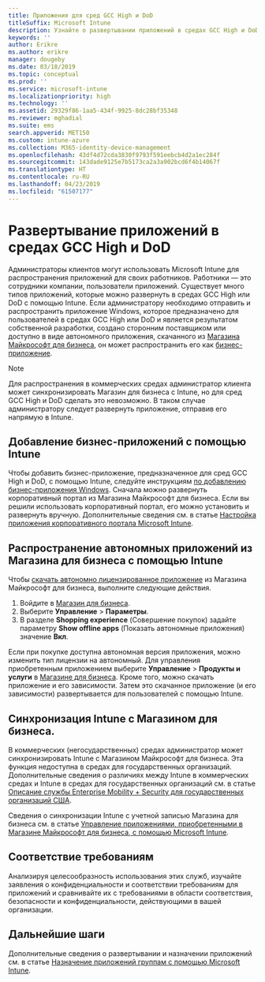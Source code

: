 ```yaml
---
title: Приложения для сред GCC High и DoD
titleSuffix: Microsoft Intune
description: Узнайте о развертывании приложений в средах GCC High и DoD с помощью Microsoft Intune.
keywords: ''
author: Erikre
ms.author: erikre
manager: dougeby
ms.date: 03/18/2019
ms.topic: conceptual
ms.prod: ''
ms.service: microsoft-intune
ms.localizationpriority: high
ms.technology: ''
ms.assetid: 29329f86-1aa5-434f-9925-8dc28bf35348
ms.reviewer: mghadial
ms.suite: ems
search.appverid: MET150
ms.custom: intune-azure
ms.collection: M365-identity-device-management
ms.openlocfilehash: 43df4d72cda3830f9793f591eebcb4d2a1ec284f
ms.sourcegitcommit: 143dade9125e7b5173ca2a3a902bcd6f4b14067f
ms.translationtype: HT
ms.contentlocale: ru-RU
ms.lasthandoff: 04/23/2019
ms.locfileid: "61507177"
---
```

# <a name="deploying-apps-using-intune-on-the-gcc-high-and-dod-environments"></a>Развертывание приложений в средах GCC High и DoD 

Администраторы клиентов могут использовать Microsoft Intune для распространения приложений для своих работников. Работники — это сотрудники компании, пользователи приложений. Существует много типов приложений, которые можно развернуть в средах GCC High или DoD с помощью Intune. Если администратору необходимо отправить и распространить приложение Windows, которое предназначено для пользователей в средах GCC High или DoD и является результатом собственной разработки, создано сторонним поставщиком или доступно в виде автономного приложения, скачанного из [Магазина Майкрософт для бизнеса](https://businessstore.microsoft.com/store), он может распространить его как [бизнес-приложение](apps-add.md#app-types-in-microsoft-intune).  

> [!NOTE]
> Для распространения в коммерческих средах администратор клиента может синхронизировать Магазин для бизнеса с Intune, но для сред GCC High и DoD сделать это невозможно. В таком случае администратору следует развернуть приложение, отправив его напрямую в Intune.  

## <a name="add-line-of-business-apps-using-intune"></a>Добавление бизнес-приложений с помощью Intune 

Чтобы добавить бизнес-приложение, предназначенное для сред GCC High и DoD, с помощью Intune, следуйте инструкциям [по добавлению бизнес-приложения Windows](lob-apps-windows.md). Сначала можно развернуть корпоративный портал из Магазина Майкрософт для бизнеса. Если вы решили использовать корпоративный портал, его можно установить и развернуть вручную. Дополнительные сведения см. в статье [Настройка приложения корпоративного портала Microsoft Intune](company-portal-app.md). 

## <a name="distribute-offline-apps-from-the-store-for-business-using-intune"></a>Распространение автономных приложений из Магазина для бизнеса с помощью Intune  

Чтобы [скачать автономно лицензированное приложение](https://docs.microsoft.com/microsoft-store/distribute-offline-apps#download-an-offline-licensed-app) из Магазина Майкрософт для бизнеса, выполните следующие действия. 

1. Войдите в [Магазин для бизнеса](https://businessstore.microsoft.com/).
2. Выберите **Управление** > **Параметры**.
3. В разделе **Shopping experience** (Совершение покупок) задайте параметру **Show offline apps** (Показать автономные приложения) значение **Вкл**.

Если при покупке доступна автономная версия приложения, можно изменить тип лицензии на автономный. Для управления приобретенным приложением выберите **Управление** > **Продукты и услуги** в [Магазине для бизнеса](https://businessstore.microsoft.com/). Кроме того, можно скачать приложение и его зависимости. Затем это скачанное приложение (и его зависимости) развертывается для пользователей с помощью Intune.  

## <a name="syncing-intune-to-the-store-for-business"></a>Синхронизация Intune с Магазином для бизнеса. 

В коммерческих (негосударственных) средах администратор может синхронизировать Intune с Магазином Майкрософт для бизнеса. Эта функция недоступна в средах для государственных организаций. Дополнительные сведения о различиях между Intune в коммерческих средах и Intune в средах для государственных организаций см. в статье [Описание службы Enterprise Mobility + Security для государственных организаций США](https://docs.microsoft.com/enterprise-mobility-security/solutions/ems-govt-service-description).  

Сведения о синхронизации Intune с учетной записью Магазина для бизнеса см. в статье [Управление приложениями, приобретенными в Магазине Майкрософт для бизнеса, с помощью Microsoft Intune](windows-store-for-business.md).  

## <a name="compliance"></a>Соответствие требованиям 

Анализируя целесообразность использования этих служб, изучайте заявления о конфиденциальности и соответствии требованиям для приложений и сравнивайте их с требованиями в области соответствия, безопасности и конфиденциальности, действующими в вашей организации.   

## <a name="next-steps"></a>Дальнейшие шаги

Дополнительные сведения о развертывании и назначении приложений см. в статье [Назначение приложений группам с помощью Microsoft Intune](apps-deploy.md).

 
